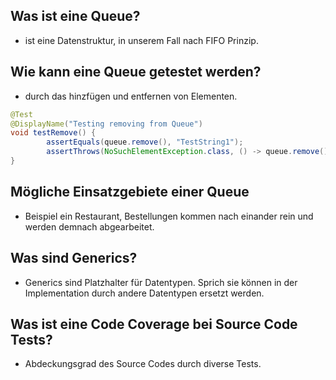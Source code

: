 ## Was ist eine Queue?
- ist eine Datenstruktur, in unserem Fall nach FIFO Prinzip.

## Wie kann eine Queue getestet werden?
- durch das hinzfügen und entfernen von Elementen. 
```java
@Test
@DisplayName("Testing removing from Queue")
void testRemove() {
        assertEquals(queue.remove(), "TestString1");
        assertThrows(NoSuchElementException.class, () -> queue.remove());
}
```

## Mögliche Einsatzgebiete einer Queue
- Beispiel ein Restaurant, Bestellungen kommen nach einander rein und werden
demnach abgearbeitet.

## Was sind Generics?
- Generics sind Platzhalter für Datentypen. Sprich sie können 
in der Implementation durch andere Datentypen ersetzt werden.

## Was ist eine Code Coverage bei Source Code Tests?
- Abdeckungsgrad des Source Codes durch diverse Tests.